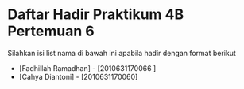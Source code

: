 # Daftar Hadir Praktikum 4B Pertemuan 6
Silahkan isi list nama di bawah ini apabila hadir dengan format berikut

- [Fadhillah Ramadhan] - [2010631170066 ]
- [Cahya Diantoni] - [2010631170060]
